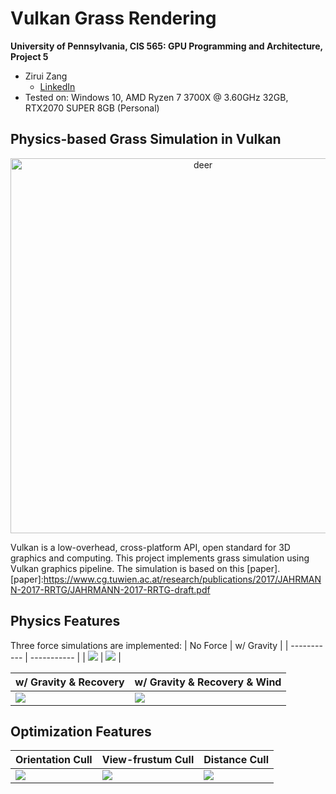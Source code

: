 Vulkan Grass Rendering
==================================

**University of Pennsylvania, CIS 565: GPU Programming and Architecture, Project 5**

* Zirui Zang
  * [LinkedIn](https://www.linkedin.com/in/zirui-zang/)
* Tested on: Windows 10, AMD Ryzen 7 3700X @ 3.60GHz 32GB, RTX2070 SUPER 8GB (Personal)

## Physics-based Grass Simulation in Vulkan
<p align="center">
<img src="img/no_cull.gif"
     alt="deer"
     width="600"/>
</p>

Vulkan is a low-overhead, cross-platform API, open standard for 3D graphics and computing.
This project implements grass simulation using Vulkan graphics pipeline. 
The simulation is based on this [paper].
[paper]:https://www.cg.tuwien.ac.at/research/publications/2017/JAHRMANN-2017-RRTG/JAHRMANN-2017-RRTG-draft.pdf

## Physics Features

Three force simulations are implemented:
| No Force | w/ Gravity | 
| ----------- | ----------- | 
| ![](img/no_force.gif) | ![](img/g.gif) |

| w/ Gravity & Recovery | w/ Gravity & Recovery & Wind |
| ----------- | ----------- | 
| ![](img/gr.gif) | ![](img/grw.gif) |

## Optimization Features

| Orientation Cull | View-frustum Cull | Distance Cull |
| ----------- | ----------- | ----------- |
| ![](img/cull1.gif) | ![](img/cull2.gif) | ![](img/cull3.gif) |
